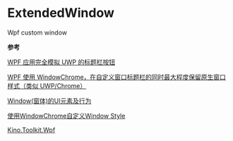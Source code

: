 # ExtendedWindow
Wpf custom window

**参考**

[WPF 应用完全模拟 UWP 的标题栏按钮](https://walterlv.com/post/wpf-simulate-native-window-title-bar-buttons)

[WPF 使用 WindowChrome，在自定义窗口标题栏的同时最大程度保留原生窗口样式（类似 UWP/Chrome）](https://walterlv.com/post/wpf-simulate-native-window-style-using-window-chrome)

[Window(窗体)的UI元素及行为](https://www.cnblogs.com/dino623/p/uielements_of_window.html)

[使用WindowChrome自定义Window Style](https://www.cnblogs.com/dino623/p/custom_window_style_using_WindowChrome.html)

[Kino.Toolkit.Wpf](https://github.com/DinoChan/Kino.Toolkit.Wpf)
